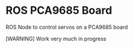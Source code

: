 # ROS PCA9685 Board

ROS Node to control servos on a PCA9685 board

[WARNING] Work very much in progress
